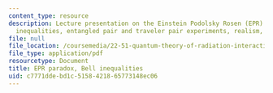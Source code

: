 ```yaml
---
content_type: resource
description: Lecture presentation on the Einstein Podolsky Rosen (EPR) paradox, Bell
  inequalities, entangled pair and traveler pair experiments, realism, and locality.
file: null
file_location: /coursemedia/22-51-quantum-theory-of-radiation-interactions-fall-2012/c7771ddebd1c5158421865773148ec06_MIT22_51F12_epr_bell.pdf
file_type: application/pdf
resourcetype: Document
title: EPR paradox, Bell inequalities
uid: c7771dde-bd1c-5158-4218-65773148ec06
---
```

